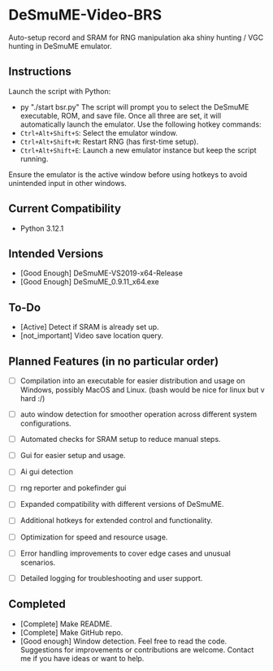 # DeSmuME-Video-BRS
Auto-setup record and SRAM for RNG manipulation aka shiny hunting / VGC hunting in DeSmuME emulator.

## Instructions
Launch the script with Python:
- py "./start bsr.py"
The script will prompt you to select the DeSmuME executable, ROM, and save file. Once all three are set, it will automatically launch the emulator. Use the following hotkey commands:
- `Ctrl+Alt+Shift+S`: Select the emulator window.
- `Ctrl+Alt+Shift+R`: Restart RNG (has first-time setup).
- `Ctrl+Alt+Shift+E`: Launch a new emulator instance but keep the script running.

Ensure the emulator is the active window before using hotkeys to avoid unintended input in other windows.

## Current Compatibility
- Python 3.12.1

## Intended Versions
- [Good Enough] DeSmuME-VS2019-x64-Release
- [Good Enough] DeSmuME_0.9.11_x64.exe

## To-Do
- [Active] Detect if SRAM is already set up.
- [not_important] Video save location query.
## Planned Features (in no particular order)
- [ ] Compilation into an executable for easier distribution and usage on Windows, possibly MacOS and Linux. (bash would be nice for linux but v hard :/)
- [ ] auto window detection for smoother operation across different system configurations.
- [ ] Automated checks for SRAM setup to reduce manual steps.
- [ ] Gui for easier setup and usage.
- [ ] Ai gui detection
- [ ] rng reporter and pokefinder gui
- [ ] Expanded compatibility with different versions of DeSmuME.
- [ ] Additional hotkeys for extended control and functionality.
- [ ] Optimization for speed and resource usage.
- [ ] Error handling improvements to cover edge cases and unusual scenarios.
- [ ] Detailed logging for troubleshooting and user support.


## Completed
- [Complete] Make README.
- [Complete] Make GitHub repo.
- [Good enough] Window detection.
Feel free to read the code. Suggestions for improvements or contributions are welcome. Contact me if you have ideas or want to help.

